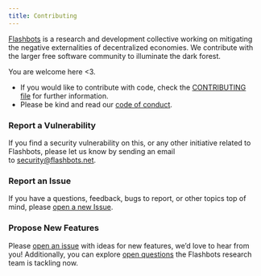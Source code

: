 ```yaml
---
title: Contributing
---
```


[Flashbots](https://flashbots.net/) is a research and development collective working on mitigating the negative externalities of decentralized economies. We contribute with the larger free software community to illuminate the dark forest.

You are welcome here \<3.

- If you would like to contribute with code, check the [CONTRIBUTING file](https://github.com/flashbots/mev-boost/blob/develop/CONTRIBUTING.md) for further information.
- Please be kind and read our [code of conduct](https://github.com/flashbots/mev-boost/blob/develop/CODE_OF_CONDUCT.md).

### Report a Vulnerability

If you find a security vulnerability on this, or any other initiative related to Flashbots, please let us know by sending an email to [security@flashbots.net](mailto:security@flashbots.net).

### Report an Issue

If you have a questions, feedback, bugs to report, or other topics top of mind, please [open a new Issue](https://github.com/flashbots/mev-boost/issues).

### Propose New Features

Please [open an issue](https://github.com/flashbots/mev-boost/issues) with ideas for new features, we’d love to hear from you! Additionally, you can explore [open questions](https://github.com/flashbots/mev-boost/wiki/Research#open-questions) the Flashbots research team is tackling now.
